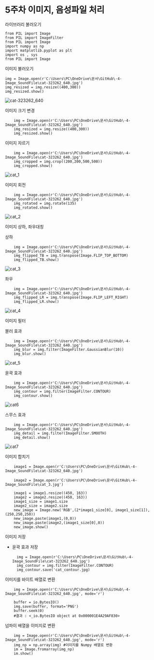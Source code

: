 # 5주차 이미지, 음성파일 처리

라이브러리 불러오기

    from PIL import Image
    from PIL import ImageFilter
    from PIL import Image
    import numpy as np
    import matplotlib.pyplot as plt
    import os , sys
    from PIL import Image

이미지 불러오기
  
    img = Image.open(r'C:\Users\PC\OneDrive\문서\GitHub\-4-Image_SoundFile\cat-323262_640.jpg')
    img_resized = img.resize((400,300))
    img_resized.show()

![cat-323262_640](https://user-images.githubusercontent.com/144089001/277109754-af1632b5-2109-4fe9-a383-62168575ffa5.jpg)

이미지 크기 변경

        img = Image.open(r'C:\Users\PC\OneDrive\문서\GitHub\-4-Image_SoundFile\cat-323262_640.jpg')
        img_resized = img.resize((400,300))
        img_resized.show()

이미지 자르기

        img = Image.open(r'C:\Users\PC\OneDrive\문서\GitHub\-4-Image_SoundFile\cat-323262_640.jpg')
        img_cropped = img.crop((200,200,500,500))
        img_cropped.show()

![cat_1](https://github.com/mhg337/-4-Image_SoundFile/assets/144089001/186255c8-0bbf-47cc-b143-45244b6c3ccb)

이미지 회전

        img = Image.open(r'C:\Users\PC\OneDrive\문서\GitHub\-4-Image_SoundFile\cat-323262_640.jpg')
        img_rotated = img.rotate(135)
        img_rotated.show()

![cat_2](https://github.com/mhg337/-4-Image_SoundFile/assets/144089001/515f8ed6-db08-493f-a283-1a685078ed94)


이미지 상하, 좌우대칭

상하

        img = Image.open(r'C:\Users\PC\OneDrive\문서\GitHub\-4-Image_SoundFile\cat-323262_640.jpg')
        img_flipped_TB = img.transpose(Image.FLIP_TOP_BOTTOM)
        img_flipped_TB.show()

![cat_3](https://github.com/mhg337/-4-Image_SoundFile/assets/144089001/5dffdd2a-30cb-4d08-a009-6f8c6e700d37)

좌우

        img = Image.open(r'C:\Users\PC\OneDrive\문서\GitHub\-4-Image_SoundFile\cat-323262_640.jpg')
        img_flipped_LR = img.transpose(Image.FLIP_LEFT_RIGHT)
        img_flipped_LR.show()

![cat_4](https://github.com/mhg337/-4-Image_SoundFile/assets/144089001/ae76924e-4143-4578-88b9-848412fdb0c8)

이미지 필터

블러 효과

        img = Image.open(r'C:\Users\PC\OneDrive\문서\GitHub\-4-Image_SoundFile\cat-323262_640.jpg')
        img_blur = img.filter(ImageFilter.GaussianBlur(10))
        img_blur.show()

![cat_5](https://github.com/mhg337/-4-Image_SoundFile/assets/144089001/d7ae63be-90d1-42ee-8b30-91713529dbdd)

윤곽 효과

        img = Image.open(r'C:\Users\PC\OneDrive\문서\GitHub\-4-Image_SoundFile\cat-323262_640.jpg')
        img_contour = img.filter(ImageFilter.CONTOUR)
        img_contour.show()

![cat6](https://github.com/mhg337/-4-Image_SoundFile/assets/144089001/16a9f60b-54f5-4fc6-83a3-f49cc1b470d9)

스무스 효과

        img = Image.open(r'C:\Users\PC\OneDrive\문서\GitHub\-4-Image_SoundFile\cat-323262_640.jpg')
        img_detail = img.filter(ImageFilter.SMOOTH)
        img_detail.show()

![cat7](https://github.com/mhg337/-4-Image_SoundFile/assets/144089001/b1e6996b-c560-4e0d-8a52-460eb17f79d9)

이미지 합치기

        image1 = Image.open(r'C:\Users\PC\OneDrive\문서\GitHub\-4-Image_SoundFile\cat-323262_640.jpg')

        image2 = Image.open(r'C:\Users\PC\OneDrive\문서\GitHub\-4-Image_SoundFile\cat_3.jpg')

        image1 = image1.resize((450, 163))
        image2 = image2.resize((450, 163))
        image1_size = image1.size
        image2_size = image2.size
        new_image = Image.new('RGB',(2*image1_size[0], image1_size[1]), (250,250,250))
        new_image.paste(image1,(0,0))
        new_image.paste(image2,(image1_size[0],0))
        new_image.show()

이미지 저장

- 윤곽 효과 저장

        img = Image.open(r'C:\Users\PC\OneDrive\문서\GitHub\-4-Image_SoundFile\cat-323262_640.jpg')
        img_contour = img.filter(ImageFilter.CONTOUR)
        img_contour.save('cat_contour.jpg) 

이미지를 바이트 배열로 변환

        img = Image.open(r'C:\Users\PC\OneDrive\문서\GitHub\-4-Image_SoundFile\cat-323262_640.jpg', mode='r')

        buffer = io.BytesIO()
        img.save(buffer, format='PNG')
        buffer.seek(0)
        #결과 : <_io.BytesIO object at 0x000001E4A29AF830>

넘파이 배열을 이미지로 변환

        img = Image.open(r'C:\Users\PC\OneDrive\문서\GitHub\-4-Image_SoundFile\cat-323262_640.jpg', mode='r')
        img_np = np.array(img) #이미지를 Numpy 배열로 변환
        im = Image.fromarray(img_np)
        im.show()
